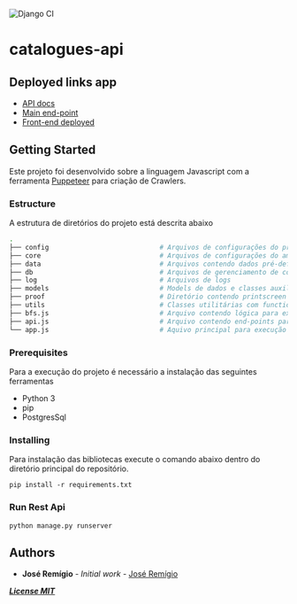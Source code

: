![Django CI](https://github.com/joserafael97/catalogues-api/workflows/Django%20CI/badge.svg?branch=master)
# catalogues-api

## Deployed links app

* [API docs](https://catalogues-api.herokuapp.com)
* [Main end-point](https://catalogues-api.herokuapp.com/api/vendors)
* [Front-end deployed](https://catalogues-ui.herokuapp.com)

## Getting Started

Este projeto foi desenvolvido sobre a linguagem Javascript com a ferramenta [Puppeteer](https://github.com/GoogleChrome/puppeteer) para criação de Crawlers.

### Estructure

A estrutura de diretórios do projeto está descrita abaixo 

```bash
.
├── config                            # Arquivos de configurações do projeto, por exemplo configurações do banco de dados
├── core                              # Arquivos de configurações do ambiente
├── data                              # Arquivos contendo dados pré-definidos para gerar collections como palavras chaves
├── db                                # Arquivos de gerenciamento de conexões com o banco de dados
├── log                               # Arquivos de logs
├── models                            # Models de dados e classes auxiliares
├── proof                             # Diretório contendo printscreen com provas dos itens encontrados (criada automáticamente)
├── utils                             # Classes utilitárias com functions para auxiliar durante a execução do crawler  
├── bfs.js                            # Arquivo contendo lógica para execução de um BFS para varrer portais de transparência  
├── api.js                            # Arquivo contendo end-points para acesso das avaliações  
└── app.js                            # Aquivo principal para execução do Crawler
```

### Prerequisites

Para a execução do projeto é necessário a instalação das seguintes ferramentas 

* Python 3
* pip
* PostgresSql

### Installing

Para instalação das bibliotecas execute o comando abaixo dentro do diretório principal do repositório.

```
pip install -r requirements.txt
```

### Run Rest Api

```
python manage.py runserver
```

## Authors

* **José Remígio** - *Initial work* - [José Remígio](https://github.com/joserafael97)

[***License MIT***](https://github.com/joserafael97/auditor-crawler/blob/master/LICENSE)
